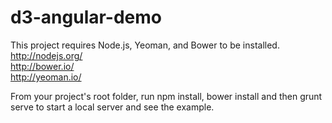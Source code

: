 # d3-angular-demo

This project requires Node.js, Yeoman, and Bower to be installed.
<br />
http://nodejs.org/<br />
http://bower.io/<br />
http://yeoman.io/

From your project's root folder, run npm install, bower install and then grunt serve to start a local server and see the example.
